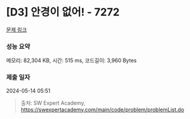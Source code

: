 # [D3] 안경이 없어! - 7272 

[문제 링크](https://swexpertacademy.com/main/code/problem/problemDetail.do?contestProbId=AWl0ZQ8qn7UDFAXz) 

### 성능 요약

메모리: 82,304 KB, 시간: 515 ms, 코드길이: 3,960 Bytes

### 제출 일자

2024-05-14 05:51



> 출처: SW Expert Academy, https://swexpertacademy.com/main/code/problem/problemList.do
